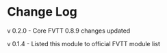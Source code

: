 # Change Log
v 0.2.0 - Core FVTT 0.8.9 changes updated

v 0.1.4 - Listed this module to official FVTT module list
